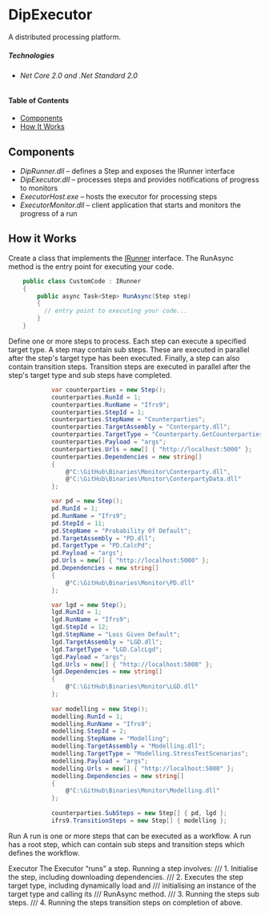 # DipExecutor 
A distributed processing platform.

##### Technologies
*	###### Net Core 2.0 and .Net Standard 2.0
#####

#### Table of Contents
* [Components](#components)
* [How It Works](#how-it-works)

## Components
* *DipRunner.dll* – defines a Step and exposes the IRunner interface
* *DipExecutor.dll* – processes steps and provides notifications of progress to monitors
* *ExecutorHost.exe* – hosts the executor for processing steps
* *ExecutorMonitor.dll* – client application that starts and monitors the progress of a run

## How it Works
Create a class that implements the [IRunner](https://github.com/grantcolley/dipexecutor/blob/master/src/DipRunner/IRunner.cs) interface. The RunAsync method is the entry point for executing your code.

```C#
    public class CustomCode : IRunner
    {
        public async Task<Step> RunAsync(Step step)
        {
          // entry point to executing your code...
        }
    }
```

Define one or more steps to process. Each step can execute a specified target type. A step may contain sub steps. These are executed in parallel after the step's target type has been executed. Finally, a step can also contain transition steps. Transition steps are executed in parallel after the step's target type and sub steps have completed.

```C#         
            var counterparties = new Step();
            counterparties.RunId = 1;
            counterparties.RunName = "Ifrs9";
            counterparties.StepId = 1;
            counterparties.StepName = "Counterparties";
            counterparties.TargetAssembly = "Conterparty.dll";
            counterparties.TargetType = "Counterparty.GetCounterparties";
            counterparties.Payload = "args";
            counterparties.Urls = new[] { "http://localhost:5000" };
            counterparties.Dependencies = new string[]
            {
                @"C:\GitHub\Binaries\Monitor\Conterparty.dll",
                @"C:\GitHub\Binaries\Monitor\ConterpartyData.dll"
            };

            var pd = new Step();
            pd.RunId = 1;
            pd.RunName = "Ifrs9";
            pd.StepId = 11;
            pd.StepName = "Probability Of Default";
            pd.TargetAssembly = "PD.dll";
            pd.TargetType = "PD.CalcPd";
            pd.Payload = "args";
            pd.Urls = new[] { "http://localhost:5000" };            
            pd.Dependencies = new string[]
            {
                @"C:\GitHub\Binaries\Monitor\PD.dll"
            };

            var lgd = new Step();
            lgd.RunId = 1;
            lgd.RunName = "Ifrs9";
            lgd.StepId = 12;
            lgd.StepName = "Loss Given Default";
            lgd.TargetAssembly = "LGD.dll";
            lgd.TargetType = "LGD.CalcLgd";
            lgd.Payload = "args";
            lgd.Urls = new[] { "http://localhost:5000" };            
            lgd.Dependencies = new string[]
            {
                @"C:\GitHub\Binaries\Monitor\LGD.dll"
            };
            
            var modelling = new Step();
            modelling.RunId = 1;
            modelling.RunName = "Ifrs9";
            modelling.StepId = 2;
            modelling.StepName = "Modelling";
            modelling.TargetAssembly = "Modelling.dll";
            modelling.TargetType = "Modelling.StressTestScenarios";
            modelling.Payload = "args";
            modelling.Urls = new[] { "http://localhost:5000" };            
            modelling.Dependencies = new string[]
            {
                @"C:\GitHub\Binaries\Monitor\Modelling.dll"
            };
            
            counterparties.SubSteps = new Step[] { pd, lgd };
            ifrs9.TransitionSteps = new Step[] { modelling };
```

Run
A run is one or more steps that can be executed as a workflow. A run has a root step, which can contain sub steps and transition steps which defines the workflow.

Executor
The Executor “runs” a step. Running a step involves:
        ///     1. Initialise the step, including downloading dependencies.
        ///     2. Executes the step target type, including dynamically load and 
        ///         initialising an instance of the target type and calling its 
        ///         RunAsync method. 
        ///     3. Running the steps sub steps.
        ///     4. Running the steps transition steps on completion of above.

